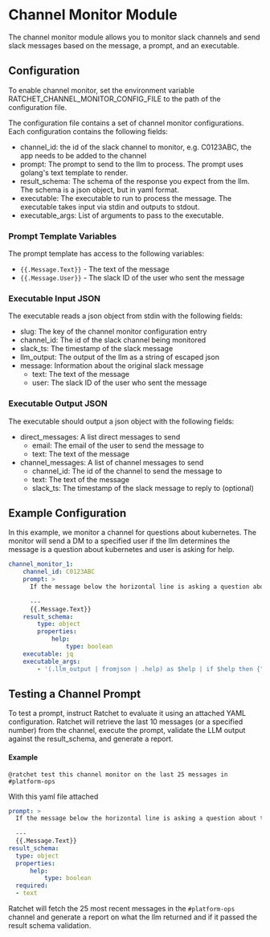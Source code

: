 # Channel Monitor Module

The channel monitor module allows you to monitor slack channels and send slack messages based on the message, a prompt, and an executable.

## Configuration
To enable channel monitor, set the environment variable RATCHET_CHANNEL_MONITOR_CONFIG_FILE to the path of the configuration file. 

The configuration file contains a set of channel monitor configurations. Each configuration contains the following fields:

- channel_id: the id of the slack channel to monitor, e.g. C0123ABC, the app needs to be added to the channel
- prompt: The prompt to send to the llm to process. The prompt uses golang's text template to render.
- result_schema: The schema of the response you expect from the llm. The schema is a json object, but in yaml format.
- executable: The executable to run to process the message. The executable takes input via stdin and outputs to stdout.
- executable_args: List of arguments to pass to the executable.

### Prompt Template Variables
The prompt template has access to the following variables:
 - `{{.Message.Text}}` - The text of the message
 - `{{.Message.User}}` - The slack ID of the user who sent the message

### Executable Input JSON 
The executable reads a json object from stdin with the following fields:
- slug: The key of the channel monitor configuration entry
- channel_id: The id of the slack channel being monitored
- slack_ts: The timestamp of the slack message
- llm_output: The output of the llm as a string of escaped json
- message: Information about the original slack message
  - text: The text of the message
  - user: The slack ID of the user who sent the message

### Executable Output JSON
The executable should output a json object with the following fields:
- direct_messages: A list direct messages to send
  - email: The email of the user to send the message to
  - text: The text of the message
- channel_messages: A list of channel messages to send
  - channel_id: The id of the channel to send the message to
  - text: The text of the message
  - slack_ts: The timestamp of the slack message to reply to (optional)

## Example Configuration

In this example, we monitor a channel for questions about kubernetes. 
The monitor will send a DM to a specified user if the llm 
determines the message is a question about kubernetes and user is asking for help.
```yaml
channel_monitor_1:
    channel_id: C0123ABC
    prompt: >
      If the message below the horizontal line is asking a question about the kubernetes cluster, respond with {"help": true}. Otherwise, respond with {"help": false}.
      
      ---
      {{.Message.Text}}
    result_schema: 
        type: object
        properties:
            help:
                type: boolean
    executable: jq
    executable_args: 
        - '(.llm_output | fromjson | .help) as $help | if $help then {"direct_messages": [{"email": "mike@example.com", "text": "User posted message in channel asking about k8s: \(.message.text)"}]} else {} end'
```

## Testing a Channel Prompt

To test a prompt, instruct Ratchet to evaluate it using an attached YAML configuration. Ratchet will retrieve the last 10 messages (or a specified number) from the channel, execute the prompt, validate the LLM output against the result_schema, and generate a report.

#### Example
```
@ratchet test this channel monitor on the last 25 messages in #platform-ops
```

With this yaml file attached
```yaml
prompt: >
  If the message below the horizontal line is asking a question about the kubernetes cluster, respond with {"help": true}. Otherwise, respond with {"help": false}.
  
  ---
  {{.Message.Text}}
result_schema: 
  type: object
  properties:
      help:
          type: boolean
  required:
  - text
```

Ratchet will fetch the 25 most recent messages in the `#platform-ops` channel and generate a report on what the llm returned and if it passed the result schema validation.
